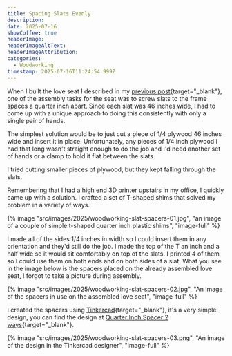 ```yaml
---
title: Spacing Slats Evenly
description: 
date: 2025-07-16
showCoffee: true
headerImage: 
headerImageAltText: 
headerImageAttribution: 
categories:
  - Woodworking
timestamp: 2025-07-16T11:24:54.999Z
---
```


When I built the love seat I described in my [previous post](/posts/2025/woodworking-drilling-holes-consistently/){target="_blank"}, one of the assembly tasks for the seat was to screw slats to the frame spaces a quarter inch apart. Since each slat was 46 inches wide, I had to come up with a unique approach to doing this consistently with only a single pair of hands.

The simplest solution would be to just cut a piece of 1/4 plywood 46 inches wide and insert it in place. Unfortunately, any pieces of 1/4 inch plywood I had that long wasn't straight enough to do the job and I'd need another set of hands or a clamp to hold it flat between the slats. 

I tried cutting smaller pieces of plywood, but they kept falling through the slats. 

Remembering that I had a high end 3D printer upstairs in my office, I quickly came up with a solution. I crafted a set of T-shaped shims that solved my problem in a variety of ways.

{% image "src/images/2025/woodworking-slat-spacers-01.jpg", "an image of a couple of simple t-shaped quarter inch plastic shims", "image-full" %}

I made all of the sides 1/4 inches in width so I could insert them in any orientation and they'd still do the job. I made the top of the T an inch and a half wide so it would sit comfortably on top of the slats. I printed 4 of them so I could use them on both ends and on both sides of a slat. What you see in the image below is the spacers placed on the already assembled love seat, I forgot to take a picture during assembly.

{% image "src/images/2025/woodworking-slat-spacers-02.jpg", "An image of the spacers in use on the assembled love seat", "image-full" %}

I created the spacers using [Tinkercad](https://www.tinkercad.com/){target="_blank"}, it's a very simple design, you can find the design at [Quarter Inch Spacer 2 ways](https://www.tinkercad.com/things/e6TVqKer0r2-quarter-inch-spacer-2-ways){target="_blank"}.

{% image "src/images/2025/woodworking-slat-spacers-03.png", "An image of the design in the Tinkercad designer", "image-full" %}
